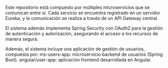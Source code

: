 Este repositorio está compuesto por múltiples microservicios que se comunican entre sí. Cada servicio se encuentra registrado en un servidor Eureka, 
y la comunicación se realiza a través de un API Gateway central.

El sistema además implementa Spring Security con OAuth2 para la gestión de autenticación y autorización, asegurando el acceso a los recursos de manera segura.

Además, el sistema incluye una aplicación de gestión de usuarios, compuesta por:
  ms-users-app: microservicio backend de usuarios (Spring Boot).
  angular/user-app: aplicación frontend desarrollada en Angular.
